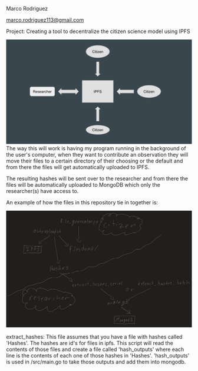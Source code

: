 Marco Rodriguez

marco.rodriguez113@gmail.com

Project: Creating a tool to decentralize the citizen science model using IPFS

<img src="images/high_level_diagram.jpg" >
The way this will work is having my program running in the background of the user's computer, when they want to contribute an observation they will move their files to a certain directory of their choosing or the default and from there the files will get automatically uploaded to IPFS.

The resulting hashes will be sent over to the researcher and from there the files will be automatically uploaded to MongoDB which only the researcher(s) have access to.

An example of how the files in this repository tie in together is: 

<img src="images/file_flow.jpg" >

extract_hashes:
	This file assumes that you have a file with hashes called 'Hashes'. The hashes are id's for files in ipfs.
	This script will read the contents of those files and create a file called 'hash_outputs' where each line is the contents of each one of those hashes in 'Hashes'.
	'hash_outputs' is used in /src/main.go to take those outputs and add them into mongodb.
